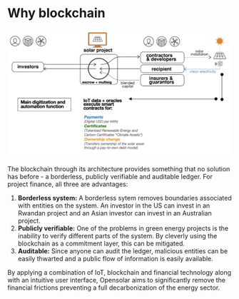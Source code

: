 # Why blockchain

![The value of financial automation](../.gitbook/assets/screenshot-2020-04-27-at-7.42.54-pm.png)

The blockchain through its architecture provides something that no solution has before - a borderless, publicly verifiable and auditable ledger. For project finance, all three are advantages:

1. **Borderless system:** A borderless sytem removes boundaries associated with entities on the system. An investor in the US can invest in an Rwandan project and an Asian investor can invest in an Australian project.
2. **Publicly verifiable:** One of the problems in green energy projects is the inability to verify different parts of the system. By cleverly using the blockchain as a commitment layer, this can be mitigated.
3. **Auditable:** Since anyone can audit the ledger, malicious entities can be easily thwarted and a public flow of information is easily available.

By applying a combination of IoT, blockchain and financial technology along with an intuitive user interface, Opensolar aims to significantly remove the financial frictions preventing a full decarbonization of the energy sector.

